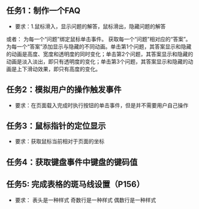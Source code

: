 ## 任务1：制作一个FAQ
- 要求：1.鼠标滑入，显示问题的解答，鼠标滑出，隐藏问题的解答

或者：
为每一个“问题”绑定鼠标单击事件。
获取每一个“问题”相对应的“答案”。
为每一个“答案”添加显示与隐藏的不同动画。单击第1个问题，其答案显示和隐藏的动画是高度、宽度和透明度的同时变化；单击第2个问题，其答案显示和隐藏的动画是淡入淡出，即只有透明度的变化；单击第3个问题，其答案显示和隐藏的动画是上下滑动效果，即只有高度的变化。

## 任务2：模拟用户的操作触发事件
- 要求：在页面载入完成时执行按钮的单击事件，但是并不需要用户自己操作



## 任务3：鼠标指针的定位显示
- 要求：获取鼠标当前相对于页面的坐标

## 任务4：获取键盘事件中键盘的键码值

## 任务5: 完成表格的斑马线设置（P156）
- 要求：
表头是一种样式
奇数行是一种样式
偶数行是一种样式
